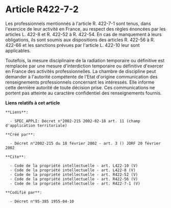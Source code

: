 # Article R422-7-2

Les professionnels mentionnés à l'article R. 422-7-1 sont tenus, dans l'exercice de leur activité en France, au respect des
règles énoncées par les articles L. 422-8 et R. 422-52 à R. 422-54. En cas de manquement à leurs obligations, ils sont soumis
aux dispositions des articles R. 422-56 à R. 422-66 et les sanctions prévues par l'article L. 422-10 leur sont applicables. 

Toutefois, la mesure disciplinaire de la radiation temporaire ou définitive est remplacée par une mesure d'interdiction
temporaire ou définitive d'exercer en France des activités professionnelles. La chambre de discipline peut demander à
l'autorité compétente de l'Etat d'origine communication des renseignements professionnels concernant les intéressés. Elle
informe cette dernière autorité de toute décision prise. Ces communications ne portent pas atteinte au caractère confidentiel
des renseignements fournis.

**Liens relatifs à cet article**

	**Liens**:

	  - SPEC_APPLI: Décret n°2002-215 2002-02-18 art. 11 (champ d'application territoriale)

	**Créé par**:

	  - Décret n°2002-215 du 18 février 2002 - art. 3 () JORF 20 février 2002

	**Cite**:

	  - Code de la propriété intellectuelle - art. L422-10 (V)
	  - Code de la propriété intellectuelle - art. L422-8 (V)
	  - Code de la propriété intellectuelle - art. R422-52 (V)
	  - Code de la propriété intellectuelle - art. R422-56 (V)
	  - Code de la propriété intellectuelle - art. R422-7-1 (V)

	**Codifié par**:

	  - Décret n°95-385 1955-04-10
